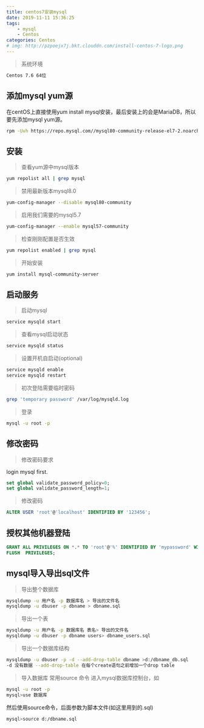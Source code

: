 ```yaml
---
title: centos7安装mysql
date: 2019-11-11 15:36:25
tags:
    - mysql
    - Centos
categories: Centos
# img: http://pzpoejx7j.bkt.clouddn.com/install-centos-7-logo.png
---
```


> 系统环境
```bash
Centos 7.6 64位
```

## 添加mysql yum源

在centOS上直接使用yum install mysql安装，最后安装上的会是MariaDB，所以要先添加mysql yum源。

```bash
rpm -Uvh https://repo.mysql.com//mysql80-community-release-el7-2.noarch.rpm
```

## 安装

> 查看yum源中mysql版本
```bash
yum repolist all | grep mysql
```

> 禁用最新版本mysql8.0
```bash
yum-config-manager --disable mysql80-community
```

> 启用我们需要的mysql5.7
```bash
yum-config-manager --enable mysql57-community
```

> 检查刚刚配置是否生效
```bash
yum repolist enabled | grep mysql
```

> 开始安装
```bash
yum install mysql-community-server
```

## 启动服务

> 启动mysql
```bash
service mysqld start
```

> 查看mysql启动状态
```bash
service mysqld status
```

> 设置开机自启动(optional)
```bash
service mysqld enable
service mysqld restart
```

> 初次登陆需要临时密码
```bash
grep 'temporary password' /var/log/mysqld.log
```

> 登录
```bash
mysql -u root -p
```

## 修改密码

> 修改密码要求

login mysql first.

```sql
set global validate_password_policy=0; 
set global validate_password_length=1;
```

> 修改密码
```sql
ALTER USER 'root'@'localhost' IDENTIFIED BY '123456';
```

## 授权其他机器登陆
```sql
GRANT ALL PRIVILEGES ON *.* TO 'root'@'%' IDENTIFIED BY 'mypassword' WITH GRANT OPTION;
FLUSH  PRIVILEGES;
```
## mysql导入导出sql文件

> 导出整个数据库
```bash
mysqldump -u 用户名 -p 数据库名 > 导出的文件名
mysqldump -u dbuser -p dbname > dbname.sql
```

> 导出一个表
```bash
mysqldump -u 用户名 -p 数据库名 表名> 导出的文件名
mysqldump -u dbuser -p dbname users> dbname_users.sql
```
> 导出一个数据库结构
```bash
mysqldump -u dbuser -p -d --add-drop-table dbname >d:/dbname_db.sql
-d 没有数据 --add-drop-table 在每个create语句之前增加一个drop table
```

> 导入数据库
常用source 命令
进入mysql数据库控制台，如
```bash
mysql -u root -p
mysql>use 数据库
```
然后使用source命令，后面参数为脚本文件(如这里用到的.sql)
```bash
mysql>source d:/dbname.sql
```
